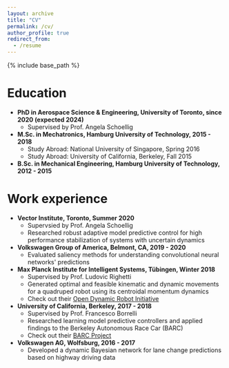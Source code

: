 ```yaml
---
layout: archive
title: "CV"
permalink: /cv/
author_profile: true
redirect_from:
  - /resume
---
```


{% include base_path %}

Education
======
* **PhD in Aerospace Science & Engineering, University of Toronto, since 2020 (expected 2024)**
  * Supervised by Prof. Angela Schoellig
* **M.Sc. in Mechatronics, Hamburg University of Technology, 2015 - 2018**
  * Study Abroad: National University of Singapore, Spring 2016
  * Study Abroad: University of California, Berkeley, Fall 2015
* **B.Sc. in Mechanical Engineering, Hamburg University of Technology, 2012 - 2015**

Work experience
======
* **Vector Institute, Toronto, Summer 2020**
  * Supervsied by Prof. Angela Schoellig
  * Researched robust adaptive model predictive control for high performance stabilization of systems with uncertain dynamics
* **Volkswagen Group of America, Belmont, CA, 2019 - 2020**
  * Evaluated saliency methods for understanding convolutional neural networks' predictions
* **Max Planck Institute for Intelligent Systems, Tübingen, Winter 2018**
  * Supervised by Prof. Ludovic Righetti
  * Generated optimal and feasible kinematic and dynamic movements for a quadruped robot using its centroidal momentum dynamics
  * Check out their [Open Dynamic Robot Initiative](https://open-dynamic-robot-initiative.github.io/)
* **University of California, Berkeley, 2017 - 2018**
  * Supervised by Prof. Francesco Borrelli
  * Researched learning model predictive controllers and applied findings to the Berkeley Autonomous Race Car (BARC)
  * Check out their [BARC Project](https://sites.google.com/berkeley.edu/ugorosolia/barc-project?authuser=0)
* **Volkswagen AG, Wolfsburg, 2016 - 2017**
  * Developed a dynamic Bayesian network for lane change predictions based on highway driving data
